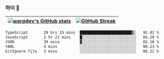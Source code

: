 
### 하이 👋
[![warpdev's GitHub stats](https://github-readme-stats.vercel.app/api?username=warpdev&show_icons=true&theme=vue-dark)](#) |[![GitHub Streak](https://github-readme-streak-stats.herokuapp.com/?user=warpdev&theme=dark)](#)
--- | --- |
<!--START_SECTION:waka-->

```txt
TypeScript       29 hrs 15 mins  ███████████████████████▒░   92.82 %
JavaScript       1 hr 21 mins    █░░░░░░░░░░░░░░░░░░░░░░░░   04.29 %
JSON             39 mins         ▓░░░░░░░░░░░░░░░░░░░░░░░░   02.10 %
YAML             4 mins          ░░░░░░░░░░░░░░░░░░░░░░░░░   00.23 %
GitIgnore file   3 mins          ░░░░░░░░░░░░░░░░░░░░░░░░░   00.21 %
```

<!--END_SECTION:waka-->

<!--
**warpdev/warpdev** is a ✨ _special_ ✨ repository because its `README.md` (this file) appears on your GitHub profile.

Here are some ideas to get you started:

- 🔭 I’m currently working on ...
- 🌱 I’m currently learning ...
- 👯 I’m looking to collaborate on ...
- 🤔 I’m looking for help with ...
- 💬 Ask me about ...
- 📫 How to reach me: ...
- 😄 Pronouns: ...
- ⚡ Fun fact: ...
-->
